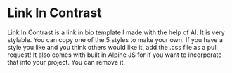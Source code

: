 # Link In Contrast
Link In Contrast is a link in bio template I made with the help of AI. It is very stylable. You can copy one of the 5 styles to make your own. If you have a style you like and you think others would like it, add the .css file as a pull request! It also comes with built in Alpine JS for if you want to incorporate that into your project. You can remove it.